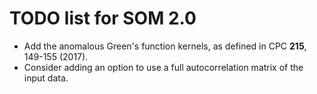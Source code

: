 TODO list for SOM 2.0
=====================

* Add the anomalous Green's function kernels, as defined in CPC **215**, 149-155 (2017).
* Consider adding an option to use a full autocorrelation matrix of the input data.

